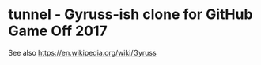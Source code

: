 # tunnel - Gyruss-ish clone for GitHub Game Off 2017 #

See also https://en.wikipedia.org/wiki/Gyruss
